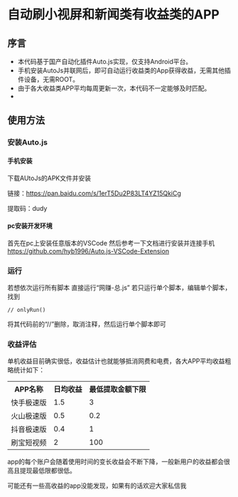 # 自动刷小视屏和新闻类有收益类的APP

## 序言


- 本代码基于国产自动化插件Auto.js实现，仅支持Android平台。
- 手机安装AutoJs并联网后，即可自动运行收益类的App获得收益，无需其他插件设备，无需ROOT。
- 由于各大收益类APP平均每周更新一次，本代码不一定能够及时匹配。
- 

## 使用方法
### 安装Auto.js
#### 手机安装
下载AUtoJs的APK文件并安装

链接：https://pan.baidu.com/s/1erT5Du2P83LT4YZ15QkiCg 

提取码：dudy 
#### pc安装开发环境
首先在pc上安装任意版本的VSCode
然后参考一下文档进行安装并连接手机
https://github.com/hyb1996/Auto.js-VSCode-Extension
### 运行
若想依次运行所有脚本 直接运行“网赚-总.js”
若只运行单个脚本，编辑单个脚本，找到

	// onlyRun()
将其代码前的“//”删除，取消注释，然后运行单个脚本即可
### 收益评估
单机收益目前确实很低，收益估计也就能够抵消网费和电费，各大APP平均收益粗略统计如下：
<table>
<tr>
<th>APP名称</th>
<th>日均收益</th>
<th>最低提取金额下限</th>
</tr>
<tr>
<td>快手极速版</td>
<td>1.5</td>
<td>3</td>
</tr>
<tr>
<td>火山极速版</td>
<td>0.5</td>
<td>0.2</td>
</tr>
<tr>
<td>抖音极速版</td>
<td>0.4</td>
<td>1</td>
</tr>
<tr>
<td>刷宝短视频</td>
<td>2</td>
<td>100</td>
</tr>
</table>
app的每个账户会随着使用时间的变长收益会不断下降，一般新用户的收益都会很高且提现最低限都很低。

可能还有一些高收益的app没能发现，如果有的话欢迎大家私信我